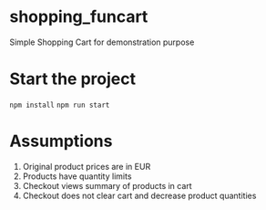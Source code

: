 # shopping_funcart
Simple Shopping Cart for demonstration purpose

# Start the project
```npm install```
```npm run start```

# Assumptions
1. Original product prices are in EUR
2. Products have quantity limits
3. Checkout views summary of products in cart
4. Checkout does not clear cart and decrease product quantities